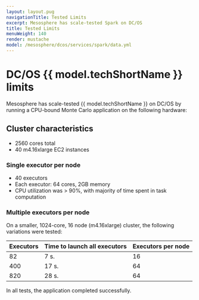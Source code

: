 ```yaml
---
layout: layout.pug
navigationTitle: Tested Limits
excerpt: Mesosphere has scale-tested Spark on DC/OS
title: Tested Limits
menuWeight: 140
render: mustache
model: /mesosphere/dcos/services/spark/data.yml
---
```


# DC/OS {{ model.techShortName }} limits
Mesosphere has scale-tested {{ model.techShortName }} on DC/OS by running a CPU-bound Monte Carlo application on the following hardware:

## Cluster characteristics
- 2560 cores total
- 40 m4.16xlarge EC2 instances

### Single executor per node
- 40 executors
- Each executor: 64 cores, 2GB memory
- CPU utilization was > 90%, with majority of time spent in task computation

### Multiple executors per node
On a smaller, 1024-core, 16 node (m4.16xlarge) cluster, the following variations were tested:

 Executors | Time to launch all executors | Executors per node
 --------- | --------------------------- | -----------------
 82 | 7 s. | 16
 400 | 17 s. | 64
 820 | 28 s. | 64

In all tests, the application completed successfully.
